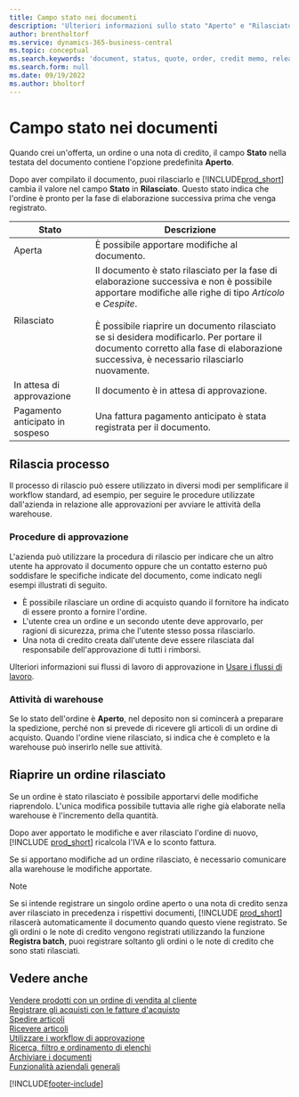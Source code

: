 ```yaml
---
title: Campo stato nei documenti
description: 'Ulteriori informazioni sullo stato "Aperto" e "Rilasciato" su offerte, ordini o documenti di nota di credito.'
author: brentholtorf
ms.service: dynamics-365-business-central
ms.topic: conceptual
ms.search.keywords: 'document, status, quote, order, credit memo, released, open, pending approval, pending prepayment,'
ms.search.form: null
ms.date: 09/19/2022
ms.author: bholtorf
---
```

# Campo stato nei documenti

Quando crei un'offerta, un ordine o una nota di credito, il campo **Stato** nella testata del documento contiene l'opzione predefinita **Aperto**.

Dopo aver compilato il documento, puoi rilasciarlo e [!INCLUDE[prod_short](includes/prod_short.md)] cambia il valore nel campo **Stato** in **Rilasciato**. Questo stato indica che l'ordine è pronto per la fase di elaborazione successiva prima che venga registrato.

| Stato | Descrizione |
| ------ | ----------- |
| Aperta   | È possibile apportare modifiche al documento. |
| Rilasciato | Il documento è stato rilasciato per la fase di elaborazione successiva e non è possibile apportare modifiche alle righe di tipo *Articolo* e *Cespite*.<br /><br />È possibile riaprire un documento rilasciato se si desidera modificarlo. Per portare il documento corretto alla fase di elaborazione successiva, è necessario rilasciarlo nuovamente. |
| In attesa di approvazione   | Il documento è in attesa di approvazione. |
| Pagamento anticipato in sospeso | Una fattura pagamento anticipato è stata registrata per il documento. |

## Rilascia processo

Il processo di rilascio può essere utilizzato in diversi modi per semplificare il workflow standard, ad esempio, per seguire le procedure utilizzate dall'azienda in relazione alle approvazioni per avviare le attività della warehouse.

### Procedure di approvazione

L'azienda può utilizzare la procedura di rilascio per indicare che un altro utente ha approvato il documento oppure che un contatto esterno può soddisfare le specifiche indicate del documento, come indicato negli esempi illustrati di seguito.

* È possibile rilasciare un ordine di acquisto quando il fornitore ha indicato di essere pronto a fornire l'ordine.
* L'utente crea un ordine e un secondo utente deve approvarlo, per ragioni di sicurezza, prima che l'utente stesso possa rilasciarlo.
* Una nota di credito creata dall'utente deve essere rilasciata dal responsabile dell'approvazione di tutti i rimborsi.

Ulteriori informazioni sui flussi di lavoro di approvazione in [Usare i flussi di lavoro](across-use-workflows.md).

### Attività di warehouse

Se lo stato dell'ordine è **Aperto**, nel deposito non si comincerà a preparare la spedizione, perché non si prevede di ricevere gli articoli di un ordine di acquisto. Quando l'ordine viene rilasciato, si indica che è completo e la warehouse può inserirlo nelle sue attività.

## Riaprire un ordine rilasciato

Se un ordine è stato rilasciato è possibile apportarvi delle modifiche riaprendolo. L'unica modifica possibile tuttavia alle righe già elaborate nella warehouse è l'incremento della quantità.

Dopo aver apportato le modifiche e aver rilasciato l'ordine di nuovo, [!INCLUDE [prod_short](includes/prod_short.md)] ricalcola l'IVA e lo sconto fattura.

Se si apportano modifiche ad un ordine rilasciato, è necessario comunicare alla warehouse le modifiche apportate.

> [!NOTE]
> Se si intende registrare un singolo ordine aperto o una nota di credito senza aver rilasciato in precedenza i rispettivi documenti, [!INCLUDE [prod_short](includes/prod_short.md)] rilascerà automaticamente il documento quando questo viene registrato. Se gli ordini o le note di credito vengono registrati utilizzando la funzione **Registra batch**, puoi registrare soltanto gli ordini o le note di credito che sono stati rilasciati.

## Vedere anche

[Vendere prodotti con un ordine di vendita al cliente](sales-how-sell-products.md)  
[Registrare gli acquisti con le fatture d'acquisto](purchasing-how-record-purchases.md)  
[Spedire articoli](warehouse-how-ship-items.md)  
[Ricevere articoli](warehouse-how-receive-items.md)  
[Utilizzare i workflow di approvazione](across-how-use-approval-workflows.md)  
[Ricerca, filtro e ordinamento di elenchi](ui-enter-criteria-filters.md)  
[Archiviare i documenti](across-how-to-archive-documents.md)  
[Funzionalità aziendali generali](ui-across-business-areas.md)  

[!INCLUDE[footer-include](includes/footer-banner.md)]
